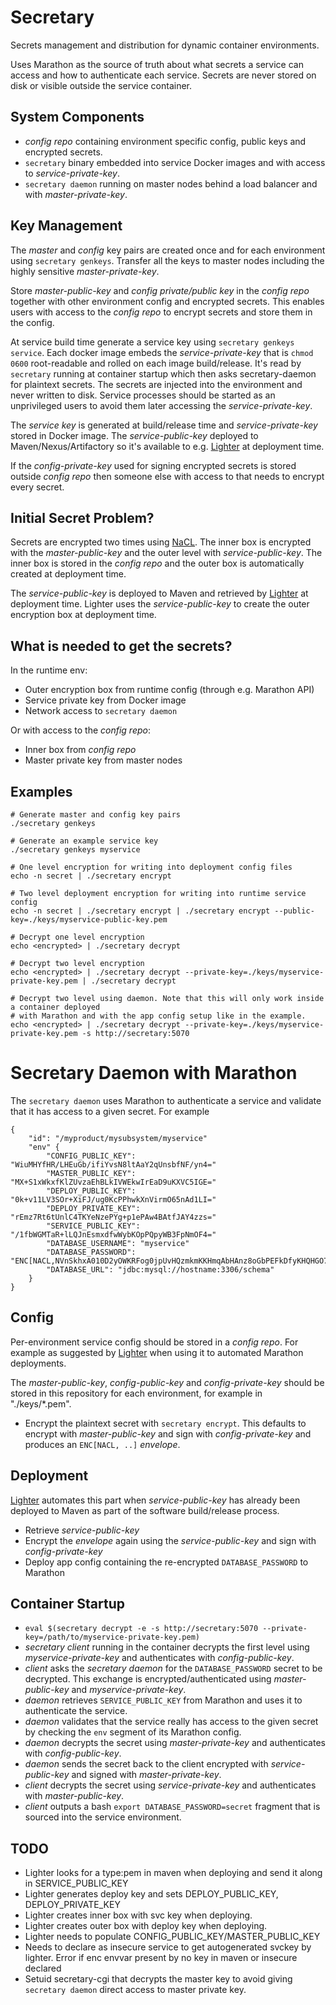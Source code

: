 # Secretary
Secrets management and distribution for dynamic container environments. 

Uses Marathon as the source of truth about what secrets a service can access and 
how to authenticate each service. Secrets are never stored on disk or visible 
outside the service container.

## System Components

- *config repo* containing environment specific config, public keys and encrypted secrets.
- `secretary` binary embedded into service Docker images and with access to *service-private-key*.
- `secretary daemon` running on master nodes behind a load balancer and with *master-private-key*.

## Key Management
The *master* and *config* key pairs are created once and for each environment using 
`secretary genkeys`. Transfer all the keys to master nodes including the highly 
sensitive *master-private-key*. 

Store *master-public-key* and *config private/public key* in the *config repo* together
with other environment config and encrypted secrets. This enables users with access to the
*config repo* to encrypt secrets and store them in the config.

At service build time generate a service key using `secretary genkeys service`. Each docker
image embeds the *service-private-key* that is `chmod 0600` root-readable and rolled on 
each image build/release. It's read by `secretary` running at container startup which 
then asks secretary-daemon for plaintext secrets. The secrets are injected into the environment
and never written to disk. Service processes should be started as an unprivileged users to 
avoid them later accessing the *service-private-key*.

The *service key* is generated at build/release time and *service-private-key* stored 
in Docker image. The *service-public-key* deployed to Maven/Nexus/Artifactory so it's 
available to e.g. [Lighter](https://github.com/meltwater/lighter) at deployment time.

If the *config-private-key* used for signing encrypted secrets is stored outside *config repo*
then someone else with access to that needs to encrypt every secret.

## Initial Secret Problem?
Secrets are encrypted two times using [NaCL](https://godoc.org/golang.org/x/crypto/nacl/box). 
The inner box is encrypted with the *master-public-key* and the outer level with 
*service-public-key*. The inner box is stored in the *config repo* and the outer box is
automatically created at deployment time.

The *service-public-key* is deployed to Maven and retrieved by [Lighter](https://github.com/meltwater/lighter) 
at deployment time. Lighter uses the *service-public-key* to create the outer encryption box at 
deployment time.

## What is needed to get the secrets?

In the runtime env:

- Outer encryption box from runtime config (through e.g. Marathon API)
- Service private key from Docker image
- Network access to `secretary daemon`

Or with access to the *config repo*:

- Inner box from *config repo*
- Master private key from master nodes

## Examples

```
# Generate master and config key pairs
./secretary genkeys

# Generate an example service key
./secretary genkeys myservice

# One level encryption for writing into deployment config files
echo -n secret | ./secretary encrypt

# Two level deployment encryption for writing into runtime service config
echo -n secret | ./secretary encrypt | ./secretary encrypt --public-key=./keys/myservice-public-key.pem

# Decrypt one level encryption
echo <encrypted> | ./secretary decrypt

# Decrypt two level encryption
echo <encrypted> | ./secretary decrypt --private-key=./keys/myservice-private-key.pem | ./secretary decrypt

# Decrypt two level using daemon. Note that this will only work inside a container deployed 
# with Marathon and with the app config setup like in the example. 
echo <encrypted> | ./secretary decrypt --private-key=./keys/myservice-private-key.pem -s http://secretary:5070
```

# Secretary Daemon with Marathon 
The `secretary daemon` uses Marathon to authenticate a service and validate that it has access
to a given secret. For example

```
{
    "id": "/myproduct/mysubsystem/myservice"
    "env" {
        "CONFIG_PUBLIC_KEY": "WiuMHYfHR/LHEuGb/ifiYvsN8ltAaY2qUnsbfNF/yn4="
        "MASTER_PUBLIC_KEY": "MX+S1xWkxfKlZUvzaEhBLkIVWEkwIrEaD9uKXVC5IGE="
        "DEPLOY_PUBLIC_KEY": "0k+v11LV3SOr+XiFJ/ug0KcPPhwkXnVirmO65nAd1LI="
        "DEPLOY_PRIVATE_KEY": "rEmz7Rt6tUnlC4TKYeNzePYg+p1ePAw4BAtfJAY4zzs="
        "SERVICE_PUBLIC_KEY": "/1fbWGMTaR+lLQJnEsmxdfwWybKOpPQpyWB3FpNmOF4="
        "DATABASE_USERNAME": "myservice"
        "DATABASE_PASSWORD": "ENC[NACL,NVnSkhxA010D2yOWKRFog0jpUvHQzmkmKKHmqAbHAnz8oGbPEFkDfyKHQHGO7w==]"
        "DATABASE_URL": "jdbc:mysql://hostname:3306/schema"
    }
}
```

## Config
Per-environment service config should be stored in a *config repo*. For example as suggested
by [Lighter](https://github.com/meltwater/lighter) when using it to automated Marathon deployments.

The *master-public-key*, *config-public-key* and *config-private-key* should be stored in this
repository for each environment, for example in "./keys/*.pem".

 * Encrypt the plaintext secret with `secretary encrypt`. This defaults to encrypt with 
   *master-public-key* and sign with *config-private-key* and produces an `ENC[NACL, ..]` *envelope*.

## Deployment
[Lighter](https://github.com/meltwater/lighter) automates this part when *service-public-key*
has already been deployed to Maven as part of the software build/release process.

 * Retrieve *service-public-key*
 * Encrypt the *envelope* again using the *service-public-key* and sign with *config-private-key*
 * Deploy app config containing the re-encrypted `DATABASE_PASSWORD` to Marathon

## Container Startup

 * `eval $(secretary decrypt -e -s http://secretary:5070 --private-key=/path/to/myservice-private-key.pem)`
 * *secretary client* running in the container decrypts the first level using *myservice-private-key*
   and authenticates with *config-public-key*.
 * *client* asks the *secretary daemon* for the `DATABASE_PASSWORD` secret to be decrypted. This
   exchange is encrypted/authenticated using *master-public-key* and *myservice-private-key*.
 * *daemon* retrieves `SERVICE_PUBLIC_KEY` from Marathon and uses it to authenticate the service. 
 * *daemon* validates that the service really has access to the given secret by checking the 
   `env` segment of its Marathon config.
 * *daemon* decrypts the secret using *master-private-key* and authenticates with *config-public-key*.
 * *daemon* sends the secret back to the client encrypted with *service-public-key* and signed with *master-private-key*.
 * *client* decrypts the secret using *service-private-key* and authenticates with *master-public-key*.
 * *client* outputs a bash `export DATABASE_PASSWORD=secret` fragment that is sourced into the service environment.

## TODO

* Lighter looks for a type:pem in maven when deploying and send it along in SERVICE_PUBLIC_KEY
* Lighter generates deploy key and sets DEPLOY_PUBLIC_KEY, DEPLOY_PRIVATE_KEY
* Lighter creates inner box with svc key when deploying. 
* Lighter creates outer box with deploy key when deploying. 
* Lighter needs to populate CONFIG_PUBLIC_KEY/MASTER_PUBLIC_KEY
* Needs to declare as insecure service to get autogenerated svckey by lighter. Error if enc envvar present by no key in maven or insecure declared
* Setuid secretary-cgi that decrypts the master key to avoid
  giving `secretary daemon` direct access to master private key.
